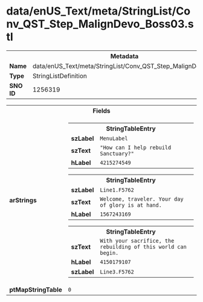 <h1>data/enUS_Text/meta/StringList/Conv_QST_Step_MalignDevo_Boss03.stl</h1><table><tr><th colspan="100%">Metadata</th></tr><tr><td><b>Name</b></td><td>data/enUS_Text/meta/StringList/Conv_QST_Step_MalignDevo_Boss03.stl</td></tr><tr><td><b>Type</b></td><td>StringListDefinition</td></tr><tr><td><b>SNO ID</b></td><td>1256319</td></tr></table>

<table><tr><th colspan="100%">Fields</th></tr><tr><td><b>arStrings</b></td><td><table><tr><th colspan="100%">StringTableEntry</th></tr><tr><td><b>szLabel</b></td><td><code>MenuLabel</code></td></tr><tr><td><b>szText</b></td><td><code>"How can I help rebuild Sanctuary?"</code></td></tr><tr><td><b>hLabel</b></td><td><code>4215274549</code></td></tr></table>


<table><tr><th colspan="100%">StringTableEntry</th></tr><tr><td><b>szLabel</b></td><td><code>Line1.F5762</code></td></tr><tr><td><b>szText</b></td><td><code>Welcome, traveler. Your day of glory is at hand.</code></td></tr><tr><td><b>hLabel</b></td><td><code>1567243169</code></td></tr></table>


<table><tr><th colspan="100%">StringTableEntry</th></tr><tr><td><b>szText</b></td><td><code>With your sacrifice, the rebuilding of this world can begin.</code></td></tr><tr><td><b>hLabel</b></td><td><code>4150179107</code></td></tr><tr><td><b>szLabel</b></td><td><code>Line3.F5762</code></td></tr></table>


</td></tr><tr><td><b>ptMapStringTable</b></td><td><code>0</code></td></tr></table>

